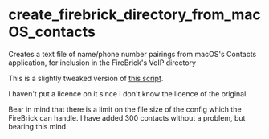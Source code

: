 # create_firebrick_directory_from_macOS_contacts
Creates a text file of name/phone number pairings from macOS's Contacts application, for inclusion in the FireBrick's VoIP directory

This is a slightly tweaked version of [this script](https://discussions.apple.com/thread/8384450).

I haven't put a licence on it since I don't know the licence of the original.

Bear in mind that there is a limit on the file size of the config which the FireBrick can handle. I have added 300 contacts without a problem, but bearing this mind.
